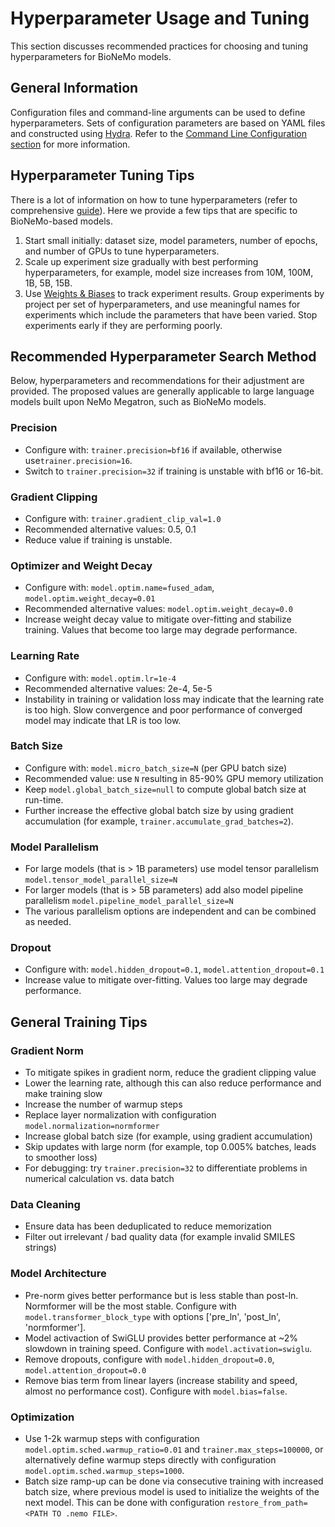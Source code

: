 # Hyperparameter Usage and Tuning

This section discusses recommended practices for choosing and tuning hyperparameters for BioNeMo models.

## General Information

Configuration files and command-line arguments can be used to define hyperparameters. Sets of configuration parameters are based on YAML files and constructed using [Hydra](https://hydra.cc/docs/intro/). Refer to the [Command Line Configuration section](./bionemo-fw-for-model-training-fw.md#command-line-configuration) for more information.

## Hyperparameter Tuning Tips

There is a lot of information on how to tune hyperparameters (refer to comprehensive [guide](https://github.com/google-research/tuning_playbook)). Here we provide a few tips that are specific to BioNeMo-based models.

1. Start small initially: dataset size, model parameters, number of epochs, and number of GPUs to tune hyperparameters.
2. Scale up experiment size gradually with best performing hyperparameters, for example, model size increases from 10M, 100M, 1B, 5B, 15B.
3. Use [Weights & Biases](https://wandb.ai/) to track experiment results. Group experiments by project per set of hyperparameters, and use meaningful names for experiments which include the parameters that have been varied. Stop experiments early if they are performing poorly.

## Recommended Hyperparameter Search Method

Below, hyperparameters and recommendations for their adjustment are provided. The proposed values are generally applicable to large language models built upon NeMo Megatron, such as BioNeMo models.

### Precision

* Configure with: `trainer.precision=bf16` if available, otherwise use`trainer.precision=16`.
* Switch to `trainer.precision=32` if training is unstable with bf16 or 16-bit.

### Gradient Clipping
  
* Configure with: `trainer.gradient_clip_val=1.0`
* Recommended alternative values: 0.5, 0.1
* Reduce value if training is unstable.

### Optimizer and Weight Decay

* Configure with: `model.optim.name=fused_adam`, `model.optim.weight_decay=0.01`
* Recommended alternative values: `model.optim.weight_decay=0.0`
* Increase weight decay value to mitigate over-fitting and stabilize training. Values that become too large may degrade performance.

### Learning Rate

* Configure with: `model.optim.lr=1e-4`
* Recommended alternative values: 2e-4, 5e-5
* Instability in training or validation loss may indicate that the learning rate is too high. Slow convergence and poor performance of converged model may indicate that LR is too low.

### Batch Size

* Configure with: `model.micro_batch_size=N` (per GPU batch size)
* Recommended value: use `N` resulting in 85-90% GPU memory utilization
* Keep `model.global_batch_size=null` to compute global batch size at run-time.
* Further increase the effective global batch size by using gradient accumulation (for example, `trainer.accumulate_grad_batches=2`).

### Model Parallelism 
  
* For large models (that is > 1B parameters) use model tensor parallelism `model.tensor_model_parallel_size=N`
* For larger models (that is > 5B parameters) add also model pipeline parallelism `model.pipeline_model_parallel_size=N`
* The various parallelism options are independent and can be combined as needed.
  
### Dropout

* Configure with: `model.hidden_dropout=0.1`, `model.attention_dropout=0.1`
* Increase value to mitigate over-fitting. Values too large may degrade performance.

## General Training Tips

### Gradient Norm

* To mitigate spikes in gradient norm, reduce the gradient clipping value
* Lower the learning rate, although this can also reduce performance and make training slow
* Increase the number of warmup steps
* Replace layer normalization with configuration `model.normalization=normformer`
* Increase global batch size (for example, using gradient accumulation)
* Skip updates with large norm (for example, top 0.005% batches, leads to smoother loss)
* For debugging: try `trainer.precision=32` to differentiate problems in numerical calculation vs. data batch

### Data Cleaning

* Ensure data has been deduplicated to reduce memorization
* Filter out irrelevant / bad quality data (for example invalid SMILES strings)

### Model Architecture

* Pre-norm gives better performance but is less stable than post-ln. Normformer will be the most stable. Configure with `model.transformer_block_type` with options ['pre_ln', 'post_ln', 'normformer'].
* Model activaction of SwiGLU provides better performance at ~2% slowdown in training speed. Configure with `model.activation=swiglu`.
* Remove dropouts, configure with `model.hidden_dropout=0.0`, `model.attention_dropout=0.0`
* Remove bias term from linear layers (increase stability and speed, almost no performance cost). Configure with `model.bias=false`.

### Optimization

* Use 1-2k warmup steps with configuration `model.optim.sched.warmup_ratio=0.01` and `trainer.max_steps=100000`, or alternatively define warmup steps directly with configuration `model.optim.sched.warmup_steps=1000`.
* Batch size ramp-up can be done via consecutive training with increased batch size, where previous model is used to initialize the weights of the next model. This can be done with configuration `restore_from_path=<PATH TO .nemo FILE>`.
